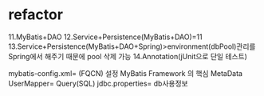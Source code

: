 # refactor
11.MyBatis+DAO
12.Service+Persistence(MyBatis+DAO)=11
13.Service+Persistence(MyBatis+DAO+Spring)>environment(dbPool)관리를 Spring에서 해주기 때문에 pool 삭제 가능
14.Annotation(jUnit으로 단일 테스트)

mybatis-config.xml= <typeAliases>(FQCN) 설정 MyBatis Framework 의 핵심 MetaData
UserMapper= Query(SQL)
jdbc.properties= db사용정보
